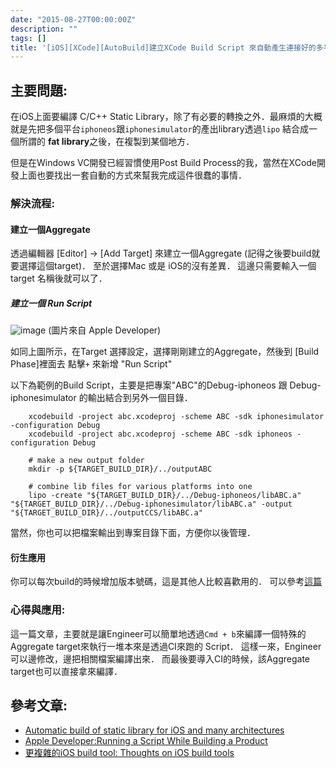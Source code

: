 ```yaml
---
date: "2015-08-27T00:00:00Z"
description: ""
tags: []
title: '[iOS][XCode][AutoBuild]建立XCode Build Script 來自動產生連接好的多平台Libraries'
---
```



## 主要問題:

在iOS上面要編譯 C/C++ Static Library，除了有必要的轉換之外．最麻煩的大概就是先把多個平台`iphoneos`跟`iphonesimulator`的產出library透過`lipo` 結合成一個所謂的 **fat library**之後，在複製到某個地方．

但是在Windows VC開發已經習慣使用Post Build Process的我，當然在XCode開發上面也要找出一套自動的方式來幫我完成這件很蠢的事情．


### 解決流程:


#### 建立一個Aggregate

透過編輯器 [Editor] -> [Add Target] 來建立一個Aggregate (記得之後要build就要選擇這個target)． 至於選擇Mac 或是 iOS的沒有差異．  這邊只需要輸入一個target 名稱後就可以了．


##### 建立一個 Run Script

![image](https://developer.apple.com/library/ios/recipes/xcode_help-project_editor/Art/run_script_configuration_2x.png)
(圖片來自 Apple Developer)

如同上圖所示，在Target 選擇設定，選擇剛剛建立的Aggregate，然後到 [Build Phase]裡面去 點擊`+` 來新增 "Run Script"

以下為範例的Build Script，主要是把專案"ABC"的Debug-iphoneos 跟 Debug-iphonesimulator 的輸出結合到另外一個目錄．

        xcodebuild -project abc.xcodeproj -scheme ABC -sdk iphonesimulator -configuration Debug
        xcodebuild -project abc.xcodeproj -scheme ABC -sdk iphoneos -configuration Debug
        
        # make a new output folder
        mkdir -p ${TARGET_BUILD_DIR}/../outputABC
        
        # combine lib files for various platforms into one
        lipo -create "${TARGET_BUILD_DIR}/../Debug-iphoneos/libABC.a" "${TARGET_BUILD_DIR}/../Debug-iphonesimulator/libABC.a" -output "${TARGET_BUILD_DIR}/../outputCCS/libABC.a"


當然，你也可以把檔案輸出到專案目錄下面，方便你以後管理．

#### 衍生應用

你可以每次build的時候增加版本號碼，這是其他人比較喜歡用的． 可以參考[這篇](http://nelson.logdown.com/posts/2014/01/27/easy-version-control-mechanism-for-xcode-projects)

### 心得與應用:

這一篇文章，主要就是讓Engineer可以簡單地透過`Cmd + b`來編譯一個特殊的Aggregate target來執行一堆本來是透過CI來跑的 Script． 這樣一來，Engineer可以邊修改，邊把相關檔案編譯出來．  而最後要導入CI的時候，該Aggregate target也可以直接拿來編譯．


## 參考文章:

- [Automatic build of static library for iOS and many architectures](http://blog.sigmapoint.pl/automatic-build-of-static-library-for-ios-for-many-architectures/)
- [Apple Developer:Running a Script While Building a Product](https://developer.apple.com/library/ios/recipes/xcode_help-project_editor/Articles/AddingaRunScriptBuildPhase.html)
- [更複雜的iOS build tool: Thoughts on iOS build tools](https://krausefx.com/blog/ios-tools?utm_campaign=CodeBaku&utm_medium=email&utm_source=CodeBaku_4)
